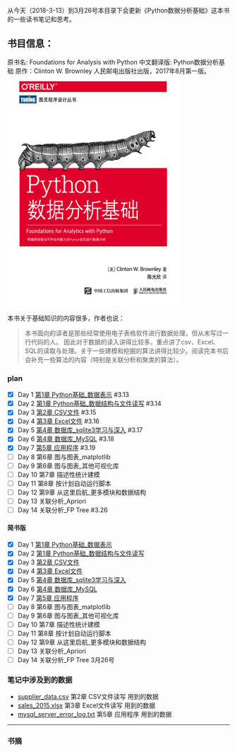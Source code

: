 从今天（2018-3-13）到3月26号本目录下会更新《Python数据分析基础》这本书的一些读书笔记和思考。
## 书目信息：

原书名: Foundations for Analysis with Python
中文翻译版: Python数据分析基础
原作：Clinton W. Brownley
人民邮电出版社出版，2017年8月第一版。

![image](./dsIpynbPic/foundationsForAnalyWithPyBookCover.png)

本书关于基础知识的内容很多，作者也说：
> 本书面向的读者是那些经常使用电子表格软件进行数据处理，但从未写过一行代码的人。
因此对于数据的读入讲得比较多，重点讲了csv、Excel、SQL的读取与处理。关于一些建模和挖掘的算法讲得比较少。阅读完本书后会补充一些算法的内容（特别是关联分析和聚类的算法）。

### plan

- [x] Day 1 [第1章 Python基础_数据表示](./chpOnePyFoundation.ipynb)   #3.13
- [x] Day 2 [第1章 Python基础_数据结构与文件读写](https://github.com/QLWeilcf/cunyu/blob/master/chpOneDataContainer.ipynb)   #3.14
- [x] Day 3 [第2章 CSV文件](./chpTwoRWcsvData.ipynb)   #3.15
- [x] Day 4 [第3章 Excel文件](./chpThreeRWExcel.ipynb)   #3.16
- [x] Day 5 [第4章 数据库_sqlite3学习与深入](./chpFourDBsqlite.ipynb)   #3.17
- [x] Day 6 [第4章 数据库_MySQL](./chpFourdbMySQL.ipynb)  #3.18
- [x] Day 7 [第5章 应用程序](chpFiveSmallApplct)  #3.19
- [ ] Day 8 第6章 图与图表_matplotlib
- [ ] Day 9 第6章 图与图表_其他可视化库
- [ ] Day 10 第7章 描述性统计建模
- [ ] Day 11 第8章 按计划自动运行脚本
- [ ] Day 12 第9章 从这里启航_更多模块和数据结构
- [ ] Day 13 关联分析_Apriori
- [ ] Day 14 关联分析_FP Tree  #3.26

#### 简书版

- [x] Day 1 [第1章 Python基础_数据表示](https://www.jianshu.com/p/00f763de8752)
- [x] Day 2 [第1章 Python基础_数据结构与文件读写](https://www.jianshu.com/p/d357d0e87a41)
- [x] Day 3 [第2章 CSV文件](https://www.jianshu.com/p/78f13ad85859)
- [x] Day 4 [第3章 Excel文件](https://www.jianshu.com/p/49f30e298d99)
- [x] Day 5 [第4章 数据库_sqlite3学习与深入](https://www.jianshu.com/p/57f36c5a4b3a)
- [x] Day 6 [第4章 数据库_MySQL](https://www.jianshu.com/p/6d45437eba3c)  
- [x] Day 7 [第5章 应用程序](https://www.jianshu.com/p/825a658cd263)
- [ ] Day 8 第6章 图与图表_matplotlib
- [ ] Day 9 第6章 图与图表_其他可视化库
- [ ] Day 10 第7章 描述性统计建模
- [ ] Day 11 第8章 按计划自动运行脚本
- [ ] Day 12 第9章 从这里启航_更多模块和数据结构
- [ ] Day 13 关联分析_Apriori
- [ ] Day 14 关联分析_FP Tree  3月26号

### 笔记中涉及到的数据
- [supplier_data.csv](./supplier_data.csv) 第2章 CSV文件读写 用到的数据
- [sales_2015.xlsx](./sales_2015.xlsx)  第3章 Excel文件读写 用到的数据
- [mysql_server_error_log.txt](https://github.com/cbrownley/foundations-for-analytics-with-python/blob/master/applications/mysql_server_error_log.txt) 第5章 应用程序 用到的数据


---
### 书摘


